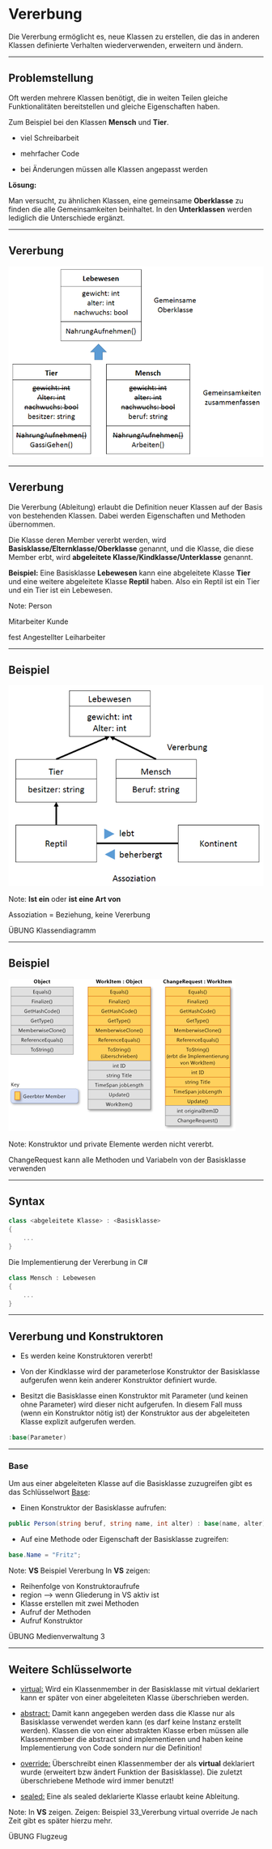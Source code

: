 # Vererbung

Die Vererbung ermöglicht es, neue Klassen zu erstellen, die das in anderen Klassen definierte Verhalten wiederverwenden, erweitern und ändern.

---

<!-- .slide: class="left" -->
## Problemstellung

Oft werden mehrere Klassen benötigt, die in weiten Teilen gleiche Funktionalitäten bereitstellen und gleiche Eigenschaften haben.

Zum Beispiel bei den Klassen **Mensch** und **Tier**.

* viel Schreibarbeit

* mehrfacher Code

* bei Änderungen müssen alle Klassen angepasst werden

**Lösung:**

Man versucht, zu ähnlichen Klassen, eine gemeinsame **Oberklasse** zu finden die alle Gemeinsamkeiten beinhaltet. In den **Unterklassen** werden lediglich die Unterschiede ergänzt.

---

<!-- .slide: class="left" -->
## Vererbung

![Vererbung](images/Vererbung3.png)

---

<!-- .slide: class="left" -->
## Vererbung

Die Vererbung (Ableitung) erlaubt die Definition neuer Klassen auf der Basis von bestehenden Klassen. Dabei werden Eigenschaften und Methoden übernommen.

Die Klasse deren Member vererbt werden, wird **Basisklasse/Elternklasse/Oberklasse** genannt, und die Klasse, die diese Member erbt, wird **abgeleitete Klasse/Kindklasse/Unterklasse** genannt.

**Beispiel:** Eine Basisklasse **Lebewesen** kann eine abgeleitete Klasse **Tier** und eine weitere abgeleitete Klasse **Reptil** haben. Also ein Reptil ist ein Tier und ein Tier ist ein Lebewesen.

Note: Person

Mitarbeiter        Kunde

fest Angestellter     Leiharbeiter

---

<!-- .slide: class="left" -->
## Beispiel

![Vererbung](images/Vererbung2.png)

Note: **Ist ein** oder **ist eine Art von**

Assoziation = Beziehung, keine Vererbung

ÜBUNG Klassendiagramm

---

<!-- .slide: class="left" -->
## Beispiel

![Vererbung](images/Vererbung.png)

Note: Konstruktor und private Elemente werden nicht vererbt.

ChangeRequest kann alle Methoden und Variabeln von der Basisklasse verwenden

---

<!-- .slide: class="left" -->
## Syntax

```csharp
class <abgeleitete Klasse> : <Basisklasse>
{
    ...
}
```

Die Implementierung der Vererbung in C\#

```csharp
class Mensch : Lebewesen
{
    ...
}
```

---

<!-- .slide: class="left" -->
## Vererbung und Konstruktoren

* Es werden keine Konstruktoren vererbt!

* Von der Kindklasse wird der parameterlose Konstruktor der Basisklasse aufgerufen wenn kein anderer Konstruktor definiert wurde.

* Besitzt die Basisklasse einen Konstruktor mit Parameter (und keinen ohne Parameter) wird dieser nicht aufgerufen. In diesem Fall muss (wenn ein Konstruktor nötig ist) der Konstruktor aus der abgeleiteten Klasse explizit aufgerufen werden.

```csharp
:base(Parameter)
```

---

<!-- .slide: class="left" -->
### Base

Um aus einer abgeleiteten Klasse auf die Basisklasse zuzugreifen gibt es das Schlüsselwort [Base](https://docs.microsoft.com/de-de/dotnet/csharp/language-reference/keywords/base):

* Einen Konstruktor der Basisklasse aufrufen:

```csharp
public Person(string beruf, string name, int alter) : base(name, alter)
```

* Auf eine Methode oder Eigenschaft der Basisklasse zugreifen:

```csharp
base.Name = "Fritz";
```

Note: **VS** Beispiel Vererbung
In **VS** zeigen:

* Reihenfolge von Konstruktoraufrufe
* region --> wenn Gliederung in VS aktiv ist
* Klasse erstellen mit zwei Methoden
* Aufruf der Methoden
* Aufruf Konstruktor

ÜBUNG Medienverwaltung 3

---

<!-- .slide: class="left" -->
## Weitere Schlüsselworte

* [virtual:](https://docs.microsoft.com/de-de/dotnet/csharp/language-reference/keywords/virtual) Wird ein Klassenmember in der Basisklasse mit virtual deklariert kann er später von einer abgeleiteten Klasse überschrieben werden.

* [abstract:](https://docs.microsoft.com/de-de/dotnet/csharp/language-reference/keywords/abstract) Damit kann angegeben werden dass die Klasse nur als Basisklasse verwendet werden kann (es darf keine Instanz erstellt werden). Klassen die von einer abstrakten Klasse erben müssen alle Klassenmember die abstract sind implementieren und haben keine Implementierung von Code sondern nur die Definition!

* [override:](https://docs.microsoft.com/de-de/dotnet/csharp/language-reference/keywords/override) Überschreibt einen Klassenmember der als **virtual** deklariert wurde (erweitert bzw ändert Funktion der Basisklasse). Die zuletzt überschriebene Methode wird immer benutzt!

* [sealed:](https://docs.microsoft.com/de-de/dotnet/csharp/language-reference/keywords/sealed) Eine als sealed deklarierte Klasse erlaubt keine Ableitung.

Note: In **VS** zeigen.
Zeigen: Beispiel 33_Vererbung virtual override
Je nach Zeit gibt es später hierzu mehr.

ÜBUNG Flugzeug